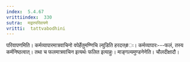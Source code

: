 ```yaml
---
index:  5.4.67
vrittiindex:  330
sutra:  मद्रात्परिवापणे
vritti:  tattvabodhini 
---
```


परिवापणमिति। कर्मव्यापारमात्रवाचिनो वपेर्हेतुमण्णिचि ल्युडिति हरदत्त्#ः। कर्मव्यापारः---फलं, तस्य कर्मनिष्ठत्वात्। तथा च फलमात्रवाचिन इत्यर्थः फलित इत्याहुः। माङ्गल्यमुण्डनेनेति। चौलदीक्षादौ।

